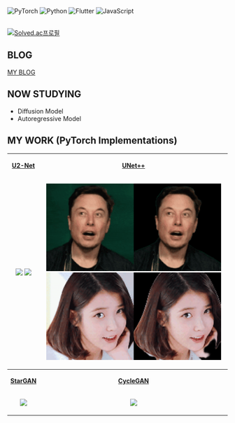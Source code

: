 <div>
  <img alt="PyTorch" src ="https://img.shields.io/badge/PyTorch-EE4C2C.svg?&style=flat-square&logo=PyTorch&logoColor=white"/>
  <img alt="Python" src ="https://img.shields.io/badge/Python-3776AB.svg?&style=flat-square&logo=Python&logoColor=white"/>
  <img alt="Flutter" src ="https://img.shields.io/badge/Flutter-02569B.svg?&style=flat-square&logo=Flutter&logoColor=white"/>
  <img alt="JavaScript" src ="https://img.shields.io/badge/JavaScript-F7DF1E.svg?&style=flat-square&logo=JavaScript&logoColor=white"/>
<div>

<br>

[![Solved.ac프로필](http://mazassumnida.wtf/api/mini/generate_badge?boj=99edward)](https://solved.ac/99edward)

## BLOG
[MY BLOG](https://kimjy99.github.io/)
  
## NOW STUDYING
- Diffusion Model
- Autoregressive Model
  

## MY WORK (PyTorch Implementations)

<table>
  <th>
    <p align='center'><a href='https://github.com/kimjy99/u2net-pytorch'>U2-Net</a></p>
  </th>
  <th>
    <p align='center'><a href='https://github.com/kimjy99/unetplusplus-celeba'>UNet++</a></p>
  </th>
  <tr>
    <td>
      <p align='center'>
        <img src='https://github.com/kimjy99/u2net-pytorch/blob/main/images/karina6-combined.gif' width='400'>
        <img src='https://github.com/kimjy99/u2net-pytorch/blob/main/images/iu-combined_mh.gif' width='400'>
      <p>
    </td>
    <td>
      <p align='center'>
        <img src='https://github.com/kimjy99/unetplusplus-celeba/blob/main/images/elon-combined.gif' width='400'>
        <img src='https://github.com/kimjy99/unetplusplus-celeba/blob/main/images/iu-combined.gif' width='400'>
      <p>
    </td>
  </tr>
  <th>
    <p align='center'><a href='https://github.com/kimjy99/stargan-celeba'>StarGAN</a></p>
  </th>
  <th>
    <p align='center'><a href='https://github.com/kimjy99/cyclegan'>CycleGAN</a></p>
  </th>
  <tr>
    <td>
      <p align='center'><img src='https://github.com/kimjy99/stargan-celeba/blob/main/images/test3.gif' width='400'><p>
    </td>
    <td>
      <p align='center'><img src='https://github.com/kimjy99/cyclegan/blob/main/images/test_img_small.png' width='400'><p>
    </td>
  </tr>
</table>
